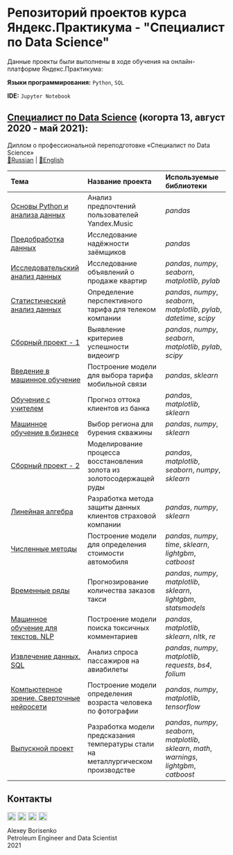 # Репозиторий проектов курса Яндекс.Практикума - "Специалист по Data Science"

Данные проекты были выполнены в ходе обучения на онлайн-платформе Яндекс.Практикума:

**Языки программирования:** `Python`, `SQL`

**IDE:** `Jupyter Notebook`

## [Специалист по Data Science](https://praktikum.yandex.ru/data-scientist) (когорта 13, август 2020 - май 2021):

Диплом о профессиональной переподготовке «Специалист по Data Science» \
[📜Russian](https://github.com/borisenko-ru/practicum_ds_data/blob/main/diploma/diploma.pdf) |
[📜English](https://github.com/borisenko-ru/practicum_ds_data/blob/main/diploma/diploma_en.pdf)

| Тема | Название проекта | Используемые библиотеки | 
| :---------------------- | :---------------------- | :---------------------- |
| [Основы Python и анализа данных](01_Yandex_Music_project) | Анализ предпочтений пользователей Yandex.Music | *pandas* |
|	[Предобработка данных](02_Customer_Credibility_project) | Исследование надёжности заёмщиков | *pandas* |
|	[Исследовательский анализ данных](03_Yandex_Real_Estate_project) | Исследование объявлений о продаже квартир | *pandas*, *numpy*, *seaborn*, *matplotlib*, *pylab* |
|	[Статистический анализ данных](04_Mobile_Phone_Tariffs_project) | Определение перспективного тарифа для телеком компании | *pandas*, *numpy*, *seaborn*, *matplotlib*, *pylab*, *datetime*, *scipy* |
|	[Сборный проект - 1](05_Games_project) | Выявление критериев успешности видеоигр | *pandas*, *numpy*, *seaborn*, *matplotlib*, *pylab*, *scipy* |
|	[Введение в машинное обучение](06_Mobile_Phone_Tariffs_ML_project) | Построение модели для выбора тарифа мобильной связи | *pandas*, *sklearn* |
|	[Обучение с учителем](07_Churn_ML_project) | Прогноз оттока клиентов из банка | *pandas*, *matplotlib*, *sklearn* |
|	[Машинное обучение в бизнесе](08_Oil_ML_project) | Выбор региона для бурения скважины | *pandas*, *numpy*, *sklearn* |
|	[Сборный проект - 2](09_Gold_Recovery_project) | Моделирование процесса восстановления золота из золотосодержащей руды | *pandas*, *matplotlib*, *seaborn*, *numpy*, *sklearn* |
|	[Линейная алгебра](10_Customer_Data_Protection_LinReg_project) | Разработка метода защиты данных клиентов страховой компании | *pandas*, *numpy*, *sklearn* |
|	[Численные методы](11_Car_Price_Prediction_project) | Построение модели для определения стоимости автомобиля | *pandas*, *numpy*, *time*, *sklearn*, *lightgbm*, *catboost* |
|	[Временные ряды](12_Taxi_Orders_Prediction_project) | Прогнозирование количества заказов такси | *pandas*, *numpy*, *matplotlib*, *sklearn*, *lightgbm*, *statsmodels* |
|	[Машинное обучение для текстов. NLP](13_Toxic_Comments_project) | Построение модели поиска токсичных комментариев | *pandas*, *matplotlib*, *sklearn*, *nltk*, *re* |
|	[Извлечение данных. SQL](14_Airline_Analytics_SQL_project) | Анализ спроса пассажиров на авиабилеты | *pandas*, *numpy*, *matplotlib*, *requests*, *bs4*, *folium* |
|	[Компьютерное зрение. Сверточные нейросети](15_Face_Recognition_CV_project) | Построение модели определения возраста человека по фотографии | *pandas*, *numpy*, *matplotlib*, *tensorflow* |
|	[Выпускной проект](16_Metallurgy_final_project) | Разработка модели предсказания температуры стали на металлургическом производстве | *pandas*, *numpy*, *seaborn*, *matplotlib*, *sklearn*, *math*, *warnings*, *lightgbm*, *catboost* |

## Контакты

[<img align="center" src="https://cdn-icons-png.flaticon.com/512/733/733617.png" width="20" />](https://www.linkedin.com/in/borisenkoru/) 
[<img align="center" src="https://cdn-icons-png.flaticon.com/512/733/733603.png" width="20" />](https://www.facebook.com/borisenko.ru/)
[<img align="center" src="https://cdn-icons-png.flaticon.com/512/733/733614.png" width="20" />](https://www.instagram.com/borisenko_ru/)
[<img align="center" src="https://cdn-icons-png.flaticon.com/512/2111/2111812.png" width="20" />](https://t.me/borisenko_ru)

Alexey Borisenko \
Petroleum Engineer and Data Scientist \
2021

